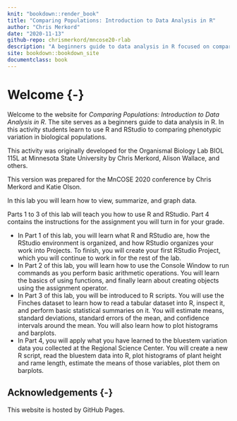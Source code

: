 ```yaml
--- 
knit: "bookdown::render_book"
title: "Comparing Populations: Introduction to Data Analysis in R"
author: "Chris Merkord"
date: "2020-11-13"
github-repo: chrismerkord/mncose20-rlab
description: "A beginners guide to data analysis in R focused on comparing phenotypic variation in biological populations. Originally developed for the Organismal Biology Lab BIOL 115L at Minnesota State University by Chris Merkord, Alison Wallace, and others. Updated here for MnCOSE 2020."
site: bookdown::bookdown_site
documentclass: book
---
```


# Welcome {-}

Welcome to the website for *Comparing Populations: Introduction to Data Analysis in R*. The site serves as a beginners guide to data analysis in R. In this activity students learn to use R and RStudio to comparing phenotypic variation in biological populations.

This activity was originally developed for the Organismal Biology Lab BIOL 115L at Minnesota State University by Chris Merkord, Alison Wallace, and others.

This version was prepared for the MnCOSE 2020 conference by Chris Merkord and Katie Olson.

In this lab you will learn how to view, summarize, and graph data.

Parts 1 to 3 of this lab will teach you how to use R and RStudio. Part 4 contains the instructions for the assignment you will turn in for your grade.

- In Part 1 of this lab, you will learn what R and RStudio are, how the RStudio environment is organized, and how RStudio organizes your work into Projects. To finish, you will create your first RStudio Project, which you will continue to work in for the rest of the lab. 
- In Part 2 of this lab, you will learn how to use the Console Window to run commands as you perform basic arithmetic operations. You will learn the basics of using functions, and finally learn
about creating objects using the assignment operator. 
- In Part 3 of this lab, you will be introduced to R scripts. You will use the Finches dataset to learn
how to read a tabular dataset into R, inspect it, and perform basic statistical summaries on it. You will estimate means, standard deviations, standard errors of the mean, and confidence intervals around the mean. You will also learn how to plot histograms and barplots. 
- In Part 4, you will apply what you have learned to the bluestem variation data you collected at the Regional Science Center. You will create a new R script, read the bluestem data into R, plot histograms of plant height and rame length, estimate the means of those variables, plot them on barplots.

## Acknowledgements {-}

This website is hosted by GitHub Pages.
